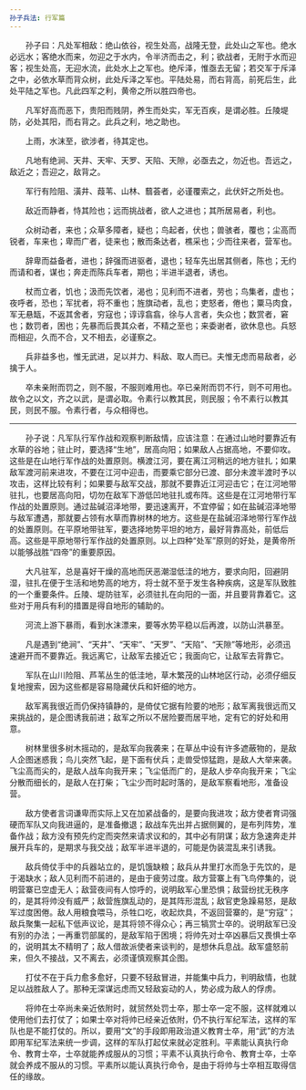 ```yaml
---
孙子兵法: 行军篇
---
```

　　孙子曰：凡处军相敌：绝山依谷，视生处高，战隆无登，此处山之军也。绝水必远水；客绝水而来，勿迎之于水内，令半济而击之，利；欲战者，无附于水而迎客；视生处高，无迎水流，此处水上之军也。绝斥泽，惟亟去无留；若交军于斥泽之中，必依水草而背众树，此处斥泽之军也。平陆处易，而右背高，前死后生，此处平陆之军也。凡此四军之利，黄帝之所以胜四帝也。

　　凡军好高而恶下，贵阳而贱阴，养生而处实，军无百疾，是谓必胜。丘陵堤防，必处其阳，而右背之。此兵之利，地之助也。

　　上雨，水沫至，欲涉者，待其定也。

　　凡地有绝涧、天井、天牢、天罗、天陷、天隙，必亟去之，勿近也。吾远之，敌近之；吾迎之，敌背之。

　　军行有险阻、潢井、葭苇、山林、蘙荟者，必谨覆索之，此伏奸之所处也。

　　敌近而静者，恃其险也；远而挑战者，欲人之进也；其所居易者，利也。

　　众树动者，来也；众草多障者，疑也；鸟起者，伏也；兽骇者，覆也；尘高而锐者，车来也；卑而广者，徒来也；散而条达者，樵采也；少而往来者，营军也。

　　辞卑而益备者，进也；辞强而进驱者，退也；轻车先出居其侧者，陈也；无约而请和者，谋也；奔走而陈兵车者，期也；半进半退者，诱也。

　　杖而立者，饥也；汲而先饮者，渴也；见利而不进者，劳也；鸟集者，虚也；夜呼者，恐也；军扰者，将不重也；旌旗动者，乱也；吏怒者，倦也；粟马肉食，军无悬缻，不返其舍者，穷寇也；谆谆翕翕，徐与人言者，失众也；数赏者，窘也；数罚者，困也；先暴而后畏其众者，不精之至也；来委谢者，欲休息也。兵怒而相迎，久而不合，又不相去，必谨察之。

　　兵非益多也，惟无武进，足以并力、料敌、取人而已。夫惟无虑而易敌者，必擒于人。

　　卒未亲附而罚之，则不服，不服则难用也。卒已亲附而罚不行，则不可用也。故令之以文，齐之以武，是谓必取。令素行以教其民，则民服；令不素行以教其民，则民不服。令素行者，与众相得也。

***

　　孙子说：凡军队行军作战和观察判断敌情，应该注意：在通过山地时要靠近有水草的谷地；驻止时，要选择“生地”，居高向阳；如果敌人占据高地，不要仰攻。这些是在山地行军作战的处置原则。横渡江河，要在离江河稍远的地方驻扎；如果敌军渡河前来进攻，不要在江河中迎击，而要乘它部分已渡、部分未渡半渡时予以攻击，这样比较有利；如果要与敌军交战，那就不要靠近江河迎击它；在江河地带驻扎，也要居高向阳，切勿在敌军下游低凹地驻扎或布阵。这些是在江河地带行军作战的处置原则。通过盐碱沼泽地带，要迅速离开，不宜停留；如在盐碱沼泽地带与敌军遭遇，那就要占领有水草而靠树林的地方。这些是在盐碱沼泽地带行军作战的处置原则。在平原地带驻军，要选择地势平坦的地方，最好背靠高处，前低后高。这些是平原地带行军作战的处置原则。以上四种“处军”原则的好处，是黄帝所以能够战胜“四帝”的重要原因。

　　大凡驻军，总是喜好干燥的高地而厌恶潮湿低洼的地方，要求向阳，回避阴湿，驻扎在便于生活和地势高的地方，将士就不至于发生各种疾病，这是军队致胜的一个重要条件。丘陵、堤防驻军，必须驻扎在向阳的一面，并且要背靠着它。这些对于用兵有利的措置是得自地形的辅助的。

　　河流上游下暴雨，看到水沫漂来，要等水势平稳以后再渡，以防山洪暴至。

　　凡是遇到“绝涧”、“天井”、“天牢”、“天罗”、“天陷”、“天隙”等地形，必须迅速避开而不要靠近。我远离它，让敌军去接近它；我面向它，让敌军去背靠它。

　　军队在山川险阻、芦苇丛生的低洼地，草木繁茂的山林地区行动，必须仔细反复地搜索，因为这些都是容易隐藏伏兵和奸细的地方。

　　敌军离我很近而仍保持镇静的，是倚仗它据有险要的地形；敌军离我很远而又来挑战的，是企图诱我前进；敌军之所以不居险要而居平地，定有它的好处和用意。

　　树林里很多树木摇动的，是敌军向我袭来；在草丛中设有许多遮蔽物的，是敌人企图迷惑我；鸟儿突然飞起，是下面有伏兵；走兽受惊猛跑，是敌人大举来袭。飞尘高而尖的，是敌人战车向我开来；飞尘低而广的，是敌人步卒向我开来；飞尘分散而细长的，是敌人在打柴；飞尘少而时起时落的，是敌军察看地形，准备设营。

　　敌方使者言词谦卑而实际上又在加紧战备的，是要向我进攻；敌方使者育词强硬而军队又向我进逼的，是准备撤退；敌战车先出并占据侧翼的，是布列阵势，准备作战；敌方没有预先约定而突然来请求议和的，其中必有阴谋；敌方急速奔走并展开兵车的，是期求与我交战；敌军半进半退的，可能是伪装混乱来引诱我。

　　敌兵倚仗手中的兵器站立的，是饥饿缺粮；敌兵从井里打水而急于先饮的，是于渴缺水；敌人见利而不前进的，是由于疲劳过度。敌方营寨上有飞鸟停集的，说明营寨已空虚无人；敌营夜间有人惊呼的，说明敌军心里恐惧；敌营纷扰无秩序的，是其将帅没有威严；敌营旌旗乱动的，是其阵形混乱；敌官吏急躁易怒，是敌军过度困倦。敌人用粮食喂马，杀牲口吃，收起炊具，不返回营寨的，是“穷寇”；敌兵聚集一起私下低声议论，是其将领不得众心；再三犒赏士卒的。说明敌军已没有别的办法；一再重罚部属的，是敌军陷于困境；将帅先对士卒凶暴后又畏惧士卒的，说明其太不精明了；敌人借故派使者来谈判的，是想休兵息战。敌军盛怒前来，但久不接战，又不离去，必须谨慎观察其企图。

　　打仗不在于兵力愈多愈好，只要不轻敌冒进，并能集中兵力，判明敌情，也就足以战胜敌人了。那种无深谋远虑而又轻敌妄动的人，势必成为敌人的俘虏。

　　将帅在士卒尚未亲近依附时，就贸然处罚士卒，那士卒一定不服，这样就难以使用他们去打仗了；如果士卒对将帅已经亲近依附，仍不执行军纪军法，这样的军队也是不能打仗的。所以，要用“文”的手段即用政治道义教育士卒，用“武”的方法即用军纪军法来统一步调，这样的军队打起仗来就必定胜利。平素能认真执行命令、教育士卒，士卒就能养成服从的习惯；平素不认真执行命令、教育士卒，士卒就会养成不服从的习惯。平素所以能认真执行命令，是由于将帅与士卒相互取得信任的缘故。
